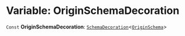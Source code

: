 # Variable: OriginSchemaDecoration

`Const` **OriginSchemaDecoration**: [`SchemaDecoration`](/auto-docs/editor/interfaces/SchemaDecoration-1.md)<[`OriginSchema`](/auto-docs/editor/interfaces/OriginSchema.md)>
